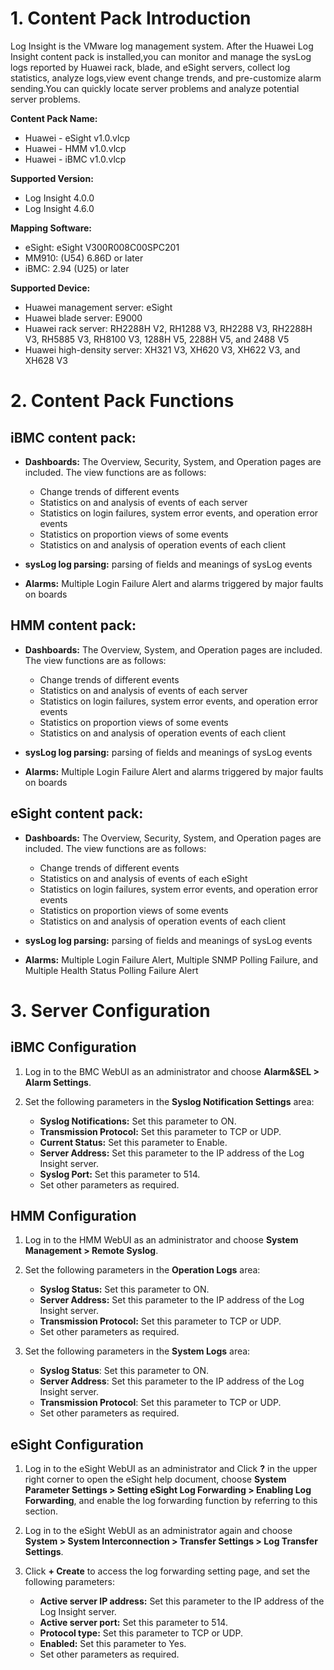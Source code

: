 # 1. Content Pack Introduction

Log Insight is the VMware log management system. After the Huawei Log Insight content pack is installed,you can monitor and manage the sysLog logs reported by Huawei rack, blade, and eSight servers, collect log statistics, analyze logs,view event change trends, and pre-customize alarm sending.You can quickly locate server problems and analyze potential server problems.

**Content Pack Name:** 
- Huawei - eSight  v1.0.vlcp
- Huawei - HMM  v1.0.vlcp
- Huawei - iBMC  v1.0.vlcp

**Supported Version:**
- Log Insight 4.0.0 
- Log Insight 4.6.0

**Mapping Software:** 
- eSight: eSight V300R008C00SPC201
- MM910: (U54) 6.86D or later
- iBMC: 2.94 (U25) or later

**Supported Device:**
-   Huawei management server:   eSight
-   Huawei blade server:        E9000
-   Huawei rack server:         RH2288H V2, RH1288 V3, RH2288 V3, RH2288H V3, RH5885 V3, RH8100 V3, 1288H V5, 2288H V5, and 2488 V5
-   Huawei high-density server: XH321 V3, XH620 V3, XH622 V3, and XH628 V3

# 2. Content Pack Functions
## iBMC content pack:
- **Dashboards:** 
The Overview, Security, System, and Operation pages are included. The view functions are as follows:
	- Change trends of different events
	- Statistics on and analysis of events of each server
	- Statistics on login failures, system error events, and operation error events
	- Statistics on proportion views of some events
	- Statistics on and analysis of operation events of each client

- **sysLog log parsing:** parsing of fields and meanings of sysLog events
- **Alarms:** Multiple Login Failure Alert and alarms triggered by major faults on boards

## HMM content pack:
- **Dashboards:** 
The Overview, System, and Operation pages are included. The view functions are as follows:
	- Change trends of different events
	- Statistics on and analysis of events of each server
	- Statistics on login failures, system error events, and operation error events
	- Statistics on proportion views of some events
	- Statistics on and analysis of operation events of each client	

- **sysLog log parsing:** parsing of fields and meanings of sysLog events
- **Alarms:** Multiple Login Failure Alert and alarms triggered by major faults on boards

## eSight content pack:
- **Dashboards:** 
The Overview, Security, System, and Operation pages are included. The view functions are as follows:
	- Change trends of different events
	- Statistics on and analysis of events of each eSight
	- Statistics on login failures, system error events, and operation error events
	- Statistics on proportion views of some events
	- Statistics on and analysis of operation events of each client

- **sysLog log parsing:** parsing of fields and meanings of sysLog events
- **Alarms:** Multiple Login Failure Alert, Multiple SNMP Polling Failure, and Multiple Health Status Polling Failure Alert

# 3. Server Configuration
## iBMC Configuration
1.	Log in to the BMC WebUI as an administrator and choose **Alarm&SEL > Alarm Settings**.

2.	Set the following parameters in the **Syslog Notification Settings** area:
	-	**Syslog Notifications:** Set this parameter to ON.
	-	**Transmission Protocol:** Set this parameter to TCP or UDP.
	-	**Current Status:** Set this parameter to Enable.
	-	**Server Address:** Set this parameter to the IP address of the Log Insight server.
	-	**Syslog Port:** Set this parameter to 514.
	-	Set other parameters as required.

## HMM Configuration
1.	Log in to the HMM WebUI as an administrator and choose **System Management > Remote Syslog**.</b>

2.	Set the following parameters in the **Operation Logs** area:
	- **Syslog Status:** Set this parameter to ON.
	-	**Server Address:** Set this parameter to the IP address of the Log Insight server.
	-	**Transmission Protocol:** Set this parameter to TCP or UDP.
	-	Set other parameters as required.

3.	Set the following parameters in the **System Logs** area:
	-	**Syslog Status**: Set this parameter to ON.
	-	**Server Address**: Set this parameter to the IP address of the Log Insight server.
	-	**Transmission Protocol**: Set this parameter to TCP or UDP.
	-	Set other parameters as required.

## eSight Configuration
1.	Log in to the eSight WebUI as an administrator and Click **?** in the upper right corner to open the eSight help document, choose **System Parameter Settings > Setting eSight Log Forwarding > Enabling Log Forwarding**, and enable the log forwarding function by referring to this section.

2.	Log in to the eSight WebUI as an administrator again and choose **System > System Interconnection > Transfer Settings > Log Transfer Settings**.

3.	Click **+ Create** to access the log forwarding setting page, and set the following parameters:
	-	**Active server IP address:** Set this parameter to the IP address of the Log Insight server.
	-	**Active server port:** Set this parameter to 514.
	-	**Protocol type:** Set this parameter to TCP or UDP.
	-	**Enabled:** Set this parameter to Yes.
	-	Set other parameters as required.

